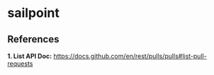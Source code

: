 # sailpoint


## References

**1. List API Doc:** https://docs.github.com/en/rest/pulls/pulls#list-pull-requests
